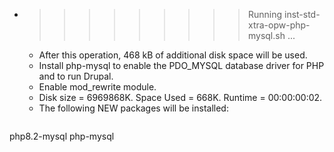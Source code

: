 * >>>>>>>>> Running inst-std-xtra-opw-php-mysql.sh ...
  * After this operation, 468 kB of additional disk space will be used.
  * Install php-mysql to enable the PDO_MYSQL database driver for PHP and to run Drupal.
  * Enable mod_rewrite module.
  * Disk size = 6969868K. Space Used = 668K. Runtime = 00:00:00:02.
  * The following NEW packages will be installed:
  ```bash
php8.2-mysql php-mysql
  ```
